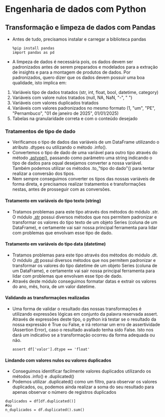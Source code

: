 # Engenharia de dados com Python  

## Transformação e limpeza de dados com Pandas  
* Antes de tudo, precisamos instalar e carregar a biblioteca pandas
    ```
    %pip install pandas
    import pandas as pd
    ```
* A limpeza de dados é necessária pois, os dados devem ser padronizados antes de serem preparados e modelados para a extração de insights e para a montagem de produtos de dados. Por padronizados, quero dizer que os dados devem possuir uma boa qualidade, isto implica em:
1. Variáveis tipo de dados tratados (str, int, float, bool, datetime, category)
2. Variáveis com valore nulos tratados (null, NA, NaN, "-", " ") 
3. Variáveis com valores duplicados tratados
4. Variáveis com valores padronizados no mesmo formato (1, "um", "PE", "Pernambuco", "01 de janeiro de 2025", 01/01/2025)
5. Tabelas na granularidade correta e com o conteúdo desejado

### Tratamentos de tipo de dado
* Verificamos o tipo de dados das variáveis de um DataFrame utilizando o atributo .dtypes ou utilizando o método .info().
* Convertemos o tipo de dado de uma variável para outro tipo através do método [.astype()](https://pandas.pydata.org/docs/reference/api/pandas.Series.astype.html), passando como parâmetro uma string indicando o tipo de dados para oqual desejamos converter a nossa variável. Também podemos utilizar os métodos .to_"tipo do dado"() para tentar realizar a conversão dos tipos.
* Nem sempre conseguimos converter os tipos das nossas variáveis de forma direta, e precisamos realizar tratamentos e transformações nestas, antes de prosseguir com as conversões.

#### Tratamento em variáveis do tipo texto (string)
* Tratamos problemas para este tipo através dos métodos do módulo .str. O módulo [.str](https://pandas.pydata.org/docs/reference/api/pandas.Series.str.capitalize.html) possui diversos métodos que nos permitem padronizar e transformar os valores do tipo texto de um objeto Series (coluna de um DataFrame), e certamente vai sair nossa principal ferramenta para lidar com problemas que envolvam esse tipo de dado.

#### Tratamento em variáveis do tipo data (datetime)
* Tratamos problemas para este tipo através dos métodos do módulo .dt. O módulo [.dt](https://pandas.pydata.org/docs/reference/api/pandas.Series.dt.date.html) possui diversos métodos que nos permitem padronizar e transformar os valores do tipo datetime de um objeto Series (coluna de um DataFrame), e certamente vai sair nossa principal ferramenta para lidar com problemas que envolvam esse tipo de dado.
* Através deste módulo conseguimos formatar datas e extrair os valores do ano, mês, hora, de um valor datetime.

#### Validando as transformações realizadas
* Uma forma de validar o resultado das nossas transformações é utilizando expressões lógicas em conjunto da palavra reservada assert. Através de expressões deste tipo, o python irá testar se o resultado da nossa expressão é True ou False, e irá retornar um erro de assertividade (Assertion Error), caso o resultado avaliado tenha sido False. Isto nos dará um indicativo se a transformação ocorreu da forma adequada ou não.
      
    ```
    assert df['valor'].dtype == 'float'
    ```
#### Lindando com valores nulos ou valores duplicados
* Conseguimos identificar facilmente valores duplicados utilizando os métodos .info() e .duplicated()
* Podemos utilizar .duplicated() como um filtro, para observar os valores duplicados, ou, podemos ainda realizar a soma do seu resultado para apenas observar o número de registros duplicados
```
duplicados = df[df.duplicated()]
#ou
n_duplicados = df.duplicated().sum()
```
